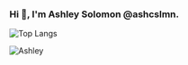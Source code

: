 ### Hi 👋, I'm Ashley Solomon @ashcslmn.



![Top Langs](https://github-readme-stats.vercel.app/api/top-langs/?username=ashcslmn&langs_count=15&layout=compact&theme=city_lights&bg_color=ffffff00&hide_border=true)

<img src="https://github-readme-stats.vercel.app/api?username=ashcslmn&count_private=true&show_icons=true" alt="Ashley" />



